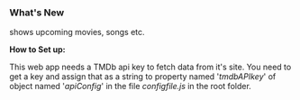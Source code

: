 ### What's New

shows upcoming movies, songs etc.

**How to Set up:**

This web app needs a TMDb api key to fetch data from it's site.
You need to get a key and assign that as a string to property named '*tmdbAPIkey*' of object named '*apiConfig*' in the file *configfile.js* in the root folder.
